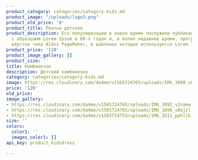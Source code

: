 ```yaml
---
product_category: categories/category-kids.md
product_image: "/uploads/logo3.png"
product_old_price: '0'
product_title: Платье детское
product_description: Его популяризации в новое время послужили публикация листов Letraset
  с образцами Lorem Ipsum в 60-х годах и, в более недавнее время, программы электронной
  вёрстки типа Aldus PageMaker, в шаблонах которых используется Lorem Ipsum.
product_price: '120'
product_image_gallery: []
product_size: ''
title: Комбинезон
description: Детский комбинезон
category: categories/category-kids.md
image: https://res.cloudinary.com/da4me/v1565724765/uploads/IMG_3890_v8ojzl.jpg
price: '120'
old_price: 
image_gallery:
- https://res.cloudinary.com/da4me/v1565724765/uploads/IMG_3892_v2namw.jpg
- https://res.cloudinary.com/da4me/v1565724765/uploads/IMG_3890_v8ojzl.jpg
- https://res.cloudinary.com/da4me/v1565724759/uploads/IMG_3511_pphllh.jpg
size: ''
colors:
  color1: ''
  images_color1: []
api_key: product_kidsdress

---
```

